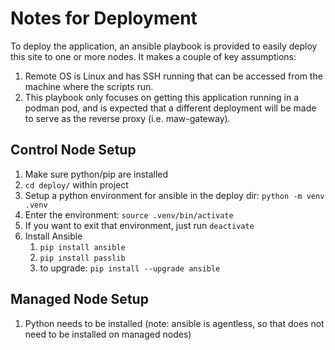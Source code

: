 # Notes for Deployment

To deploy the application, an ansible playbook is provided to easily deploy this site to
one or more nodes. It makes a couple of key assumptions:

1. Remote OS is Linux and has SSH running that can be accessed from the machine where the scripts run.
2. This playbook only focuses on getting this application running in a podman pod, and is expected that a different deployment will be made to serve as the reverse proxy (i.e. maw-gateway).

## Control Node Setup

1. Make sure python/pip are installed
2. `cd deploy/` within project
3. Setup a python environment for ansible in the deploy dir: `python -m venv .venv`
4. Enter the environment: `source .venv/bin/activate`
5. If you want to exit that environment, just run `deactivate`
6. Install Ansible
    1. `pip install ansible`
    2. `pip install passlib`
    3. to upgrade: `pip install --upgrade ansible`

## Managed Node Setup

1. Python needs to be installed (note: ansible is agentless, so that does not need to be installed on managed nodes)
